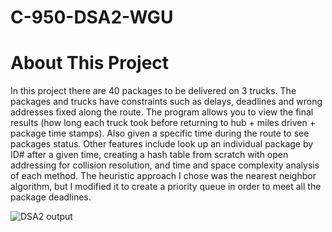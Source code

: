 # C-950-DSA2-WGU

# About This Project
 In this project there are 40 
packages to be delivered on 3 
trucks. The packages and trucks 
have constraints such as delays, 
deadlines and wrong addresses 
fixed along the route. The program 
allows you to view the final results 
(how long each truck took before 
returning to hub + miles driven + 
package time stamps). Also given a 
specific time during the route to see 
packages status. Other features 
include look up an individual 
package by ID# after a given time, 
creating a hash table from scratch 
with open addressing for collision 
resolution, and time and space 
complexity analysis of each 
method. The heuristic approach I 
chose was the nearest neighbor 
algorithm, but I modified it to create 
a priority queue in order to meet all 
the package deadlines.

![DSA2 output](https://github.com/AlbersSoftware/C-950-DSA2-WGU/assets/65799182/9792ca7a-99dd-4c2b-8dd1-b50892e6baa7)
